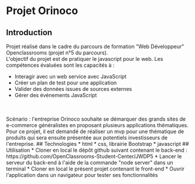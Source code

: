 # Projet Orinoco
## Introduction
Projet réalisé dans le cadre du parcours de formation "Web Développeur" Openclassrooms (projet n°5 du parcours). 
<br>
L'objectif du projet est de pratiquer le javascript pour le web. Les compétences évaluées sont les capacités à : 
* Interagir avec un web service avec JavaScript
* Créer un plan de test pour une application
* Valider des données issues de sources externes
* Gérer des événements JavaScript
<br>
<br>
Scénario : l'entreprise Orinoco souhaite se démarquer des grands sites de e-commerce généralistes en proposant plusieurs applications thématiques. Pour ce projet, il est demandé de réaliser un mvp pour une thématique de produits qui sera ensuite présentée aux potentiels investisseurs de l'entreprise.
## Technologies 
* html
* css, librairie Bootstrap
* javascript
## Utilisation
* Cloner en local le dépôt github suivant contenant le back-end : https://github.com/OpenClassrooms-Student-Center/JWDP5
* Lancer le serveur du back-end à l'aide de la commande "node server" dans un terminal 
* Cloner en local le présent projet contenant le front-end
* Ouvrir l'application dans un navigateur pour tester ses fonctionnalités 